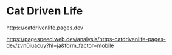 # Cat Driven Life

https://catdrivenlife.pages.dev

https://pagespeed.web.dev/analysis/https-catdrivenlife-pages-dev/zvn0iuacuy?hl=ja&form_factor=mobile
